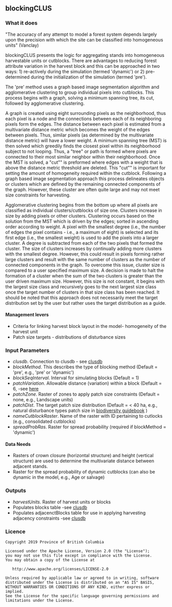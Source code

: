 ## blockingCLUS

### What it does

"The accuracy of any attempt to model a forest system depends largely upon the precision with which the site can be classified into homogeneous units" (Vanclay)

blockingCLUS presents the logic for aggregating stands into homogeneous harvestable units or cutblocks. There are advantages to reducing forest attribute variation in the harvest block and this can be approached in two ways: 1) re-actively during the simulation (termed 'dynamic') or 2) pre-determined during the initialization of the simulation (termed 'pre'). 

The 'pre' method uses a graph based image segmentation algorithm and agglomerative clustering to group individual pixels into cutblocks. This process begins with a graph, solving a minimum spanning tree, its cut, followed by agglomerative clustering. 

A graph is created using eight surrounding pixels as the neighborhood, thus each pixel is a node and the connections between each of its neighboring pixels form the edges. The distance between each pixel is estimated from a multivariate distance metric which becomes the weight of the edges between pixels. Thus, similar pixels (as determined by the multivariate distance metric) will have a lower weight. A minimum spanning tree (MST) is then solved which greedily finds the closest pixel within its neighborhood subject to not looping. Thus, a "tree" or path is formed where pixels are connected to their most similar neighbor within their neighborhood. Once the MST is solved, a "cut"" is preformed where edges with a weight that is above the distance metric threshold are deleted. This "cut"" is important for setting the amount of homogeneity required within the cutblock. Following a graph based image segmentation approach this process delineates objects or clusters which are defined by the remaining connected components of the graph. However, these cluster are often quite large and may not meet size constraints for harvesting.

Agglomerative clustering begins from the bottom up where all pixels are classified as individual clusters/cutblocks of size one. Clusters increase in size by adding pixels or other clusters. Clustering occurs based on the solution from the MST which is driven by the edges; sorted in ascending order according to weight. A pixel with the smallest degree (i.e., the number of edges the pixel contains - i.e., a maximum of eight) is selected and its first edge (i.e., the smallest weight) is used to add the pixels into a larger cluster. A degree is subtracted from each of the two pixels that formed the cluster. The size of clusters increases by continually adding more clusters with the smallest degree. However, this could result in pixels forming rather large clusters and result with the same number of clusters as the number of connected components in the graph. To overcome this issue, cluster size is compared to a user specified maximum size. A decision is made to halt the formation of a cluster when the sum of the two clusters is greater than the user driven maximum size. However, this size is not constant, it begins with the largest size class and recursively goes to the next largest size class once the target number of clusters in that size class has been reached. It should be noted that this approach does not necessarily meet the target distribution set by the user but rather uses the target distribution as a guide. 

#### Management levers

* Criteria for linking harvest block layout in the model- homogeneity of the harvest unit
* Patch size targets - distributions of disturbance sizes

### Input Parameters

* *clusdb*. Connection to clusdb - see [clusdb](https://github.com/bcgov/clus/tree/master/R/SpaDES-modules/dataLoaderCLUS)
* *blockMethod*. This describes the type of blocking method (Default = 'pre', e.g., 'pre' or 'dynamic')
* *blockSeqInterval*. Interval for simulating blocks (Default = 1)
* *patchVariation*. Allowable distance (variation) within a block (Default = 6, -see [here](https://github.com/bcgov/clus/blob/master/reports/harvest/draft-CLUS-blocking.md)
* *patchZone*. Raster of zones to apply patch size constraints (Default = none, e.g., Landscape units)
* *patchDist*. The target patch size distribution (Default = < 40 ha, e.g., natural disturbance types patch size in [biodiversity guidebook](https://www.for.gov.bc.ca/hfd/library/documents/bib19715.pdf) )
* *nameCutblockRaster*. Name of the raster with ID pertaining to cutlocks (e.g., consolidated cutblocks)
* *spreadProbRas*. Raster for spread probability (required if blockMethod = 'dynamic')

#### Data Needs

* Rasters of crown closure (horizontal structure) and height (vertical structure) are used to determine the multivariate distance between adjacent stands.
* Raster for the spread probability of dynamic cutblocks (can also be dynamic in the model, e.g., Age or salvage)

### Outputs

* *harvestUnits*. Raster of harvest units or blocks 
* Populates blocks table -see [clusdb](https://github.com/bcgov/clus/tree/master/R/SpaDES-modules/dataLoaderCLUS)
* Populates adjacenctBlocks table for use in applying harvesting adjacency constraints -see [clusdb](https://github.com/bcgov/clus/tree/master/R/SpaDES-modules/dataLoaderCLUS)

### Licence

    Copyright 2019 Province of British Columbia

    Licensed under the Apache License, Version 2.0 (the "License");
    you may not use this file except in compliance with the License.
    You may obtain a copy of the License at

       http://www.apache.org/licenses/LICENSE-2.0

    Unless required by applicable law or agreed to in writing, software
    distributed under the License is distributed on an "AS IS" BASIS,
    WITHOUT WARRANTIES OR CONDITIONS OF ANY KIND, either express or implied.
    See the License for the specific language governing permissions and
    limitations under the License.